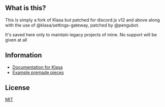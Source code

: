 ## What is this?
This is simply a fork of Klasa but patched for discord.js v12 and above along with the use of @klasa/settings-gateway, patched by @pengubot.

It's saved here only to maintain legacy projects of mine. No support will be given at all
## Information
- [Documentation for Klasa](https://klasa.js.org)
- [Example premade pieces](https://github.com/dirigeants/klasa-pieces)

## License
[MIT](https://github.com/PenguBot/klasa/blob/main/LICENSE)